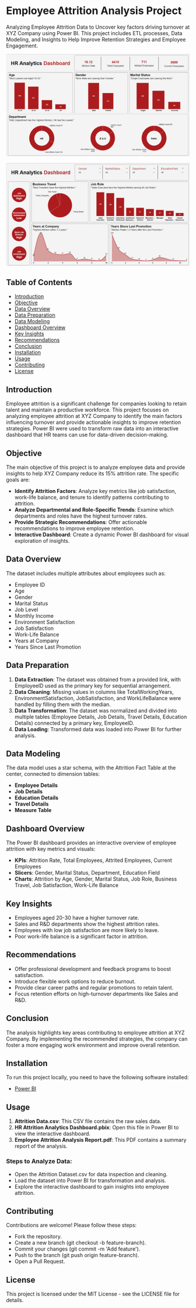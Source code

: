 # Employee Attrition Analysis Project
Analyzing Employee Attrition Data to Uncover key factors driving turnover at XYZ Company using Power BI. This project includes ETL processes, Data Modeling, and Insights to Help Improve Retention Strategies and Employee Engagement.

![Project Banner](ProjectBanner1.png)

![Project Banner](ProjectBanner2.png)

## Table of Contents
- [Introduction](#introduction)
- [Objective](#objective)
- [Data Overview](#data-overview)
- [Data Preparation](#data-preparation)
- [Data Modeling](#data-modeling)
- [Dashboard Overview](#dashboard-overview)
- [Key Insights](#key-insights)
- [Recommendations](#recommendations)
- [Conclusion](#conclusion)
- [Installation](#installation)
- [Usage](#usage)
- [Contributing](#contributing)
- [License](#license)

## Introduction
Employee attrition is a significant challenge for companies looking to retain talent and maintain a productive workforce. This project focuses on analyzing employee attrition at XYZ Company to identify the main factors influencing turnover and provide actionable insights to improve retention strategies. Power BI were used to transform raw data into an interactive dashboard that HR teams can use for data-driven decision-making.
## Objective
The main objective of this project is to analyze employee data and provide insights to help XYZ Company reduce its 15% attrition rate. The specific goals are:
- **Identify Attrition Factors**: Analyze key metrics like job satisfaction, work-life balance, and tenure to identify patterns contributing to attrition.
- **Analyze Departmental and Role-Specific Trends**: Examine which departments and roles have the highest turnover rates.
- **Provide Strategic Recommendations**: Offer actionable recommendations to improve employee retention.
- **Interactive Dashboard**: Create a dynamic Power BI dashboard for visual exploration of insights.

## Data Overview
The dataset includes multiple attributes about employees such as:
- Employee ID
- Age
- Gender
- Marital Status
- Job Level
- Monthly Income
- Environment Satisfaction
- Job Satisfaction
- Work-Life Balance
- Years at Company
- Years Since Last Promotion

## Data Preparation
1. **Data Extraction**: The dataset was obtained from a provided link, with EmployeeID used as the primary key for sequential arrangement.
2. **Data Cleaning**: Missing values in columns like TotalWorkingYears, EnvironmentSatisfaction, JobSatisfaction, and WorkLifeBalance were handled by filling them with the median.
3. **Data Transformation**: The dataset was normalized and divided into multiple tables (Employee Details, Job Details, Travel Details, Education Details) connected by a primary key, EmployeeID.
4. **Data Loading**: Transformed data was loaded into Power BI for further analysis.

## Data Modeling
The data model uses a star schema, with the Attrition Fact Table at the center, connected to dimension tables:
- **Employee Details**
- **Job Details**
- **Education Details**
- **Travel Details**
- **Measure Table**

## Dashboard Overview
The Power BI dashboard provides an interactive overview of employee attrition with key metrics and visuals:
- **KPIs**: Attrition Rate, Total Employees, Attrited Employees, Current Employees
- **Slicers**: Gender, Marital Status, Department, Education Field
- **Charts**: Attrition by Age, Gender, Marital Status, Job Role, Business Travel, Job Satisfaction, Work-Life Balance
  
## Key Insights
- Employees aged 20-30 have a higher turnover rate.
- Sales and R&D departments show the highest attrition rates.
- Employees with low job satisfaction are more likely to leave.
- Poor work-life balance is a significant factor in attrition.

## Recommendations
- Offer professional development and feedback programs to boost satisfaction.
- Introduce flexible work options to reduce burnout.
- Provide clear career paths and regular promotions to retain talent.
- Focus retention efforts on high-turnover departments like Sales and R&D.
  
## Conclusion
The analysis highlights key areas contributing to employee attrition at XYZ Company. By implementing the recommended strategies, the company can foster a more engaging work environment and improve overall retention.

## Installation
To run this project locally, you need to have the following software installed:
- [Power BI](https://powerbi.microsoft.com/)

## Usage
1. **Attrition Data.csv**: This CSV file contains the raw sales data.
2. **HR Attrition Analytics Dashboard.pbix**: Open this file in Power BI to view the interactive dashboard.
3. **Employee Attrition Analysis Report.pdf**: This PDF contains a summary report of the analysis.

### Steps to Analyze Data:
- Open the Attrition Dataset.csv for data inspection and cleaning.
- Load the dataset into Power BI for transformation and analysis.
- Explore the interactive dashboard to gain insights into employee attrition.

## Contributing
Contributions are welcome! Please follow these steps:

- Fork the repository.
- Create a new branch (git checkout -b feature-branch).
- Commit your changes (git commit -m 'Add feature').
- Push to the branch (git push origin feature-branch).
- Open a Pull Request.

## License
This project is licensed under the MIT License - see the LICENSE file for details.
